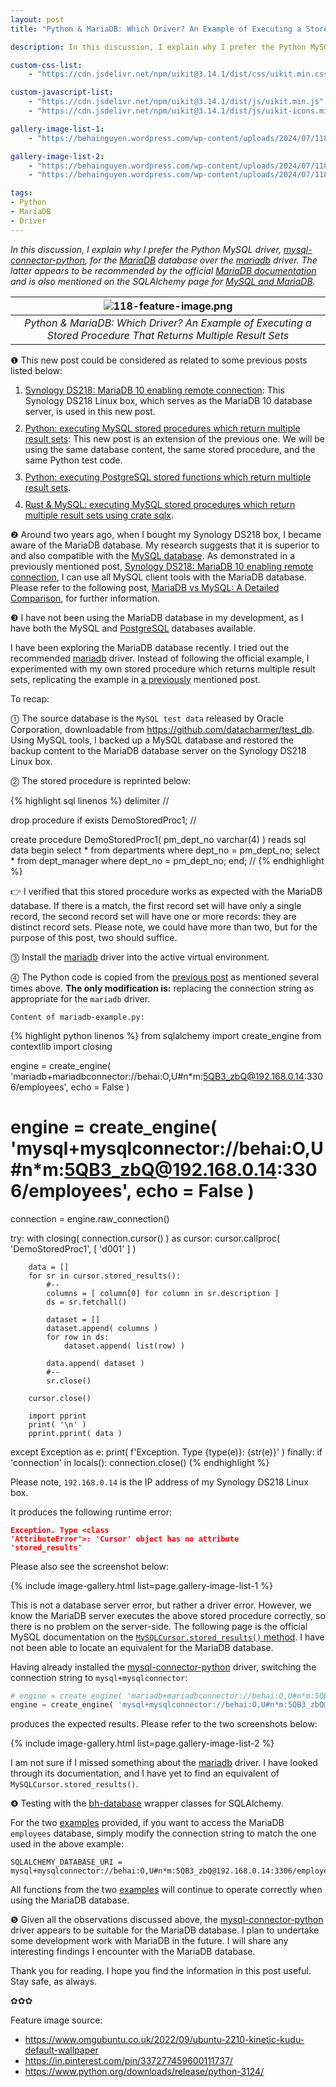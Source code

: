 ```yaml
---
layout: post
title: "Python & MariaDB: Which Driver? An Example of Executing a Stored Procedure That Returns Multiple Result Sets"

description: In this discussion, I explain why I prefer the Python MySQL driver, mysql-connector-python, for the MariaDB database over the mariadb driver. The latter appears to be recommended by the official MariaDB documentation and is also mentioned on the SQLAlchemy page for MySQL and MariaDB.

custom-css-list:
    - "https://cdn.jsdelivr.net/npm/uikit@3.14.1/dist/css/uikit.min.css"

custom-javascript-list:
    - "https://cdn.jsdelivr.net/npm/uikit@3.14.1/dist/js/uikit.min.js"
    - "https://cdn.jsdelivr.net/npm/uikit@3.14.1/dist/js/uikit-icons.min.js"

gallery-image-list-1:
    - "https://behainguyen.wordpress.com/wp-content/uploads/2024/07/118-01.png"

gallery-image-list-2:
    - "https://behainguyen.wordpress.com/wp-content/uploads/2024/07/118-02.png"
    - "https://behainguyen.wordpress.com/wp-content/uploads/2024/07/118-03.png"

tags:
- Python
- MariaDB
- Driver
---
```


<em>
In this discussion, I explain why I prefer the Python MySQL driver, <a href="https://pypi.org/project/mysql-connector-python/" title="MySQL driver written in Python" target="_blank">mysql-connector-python</a>, for the <a href="https://mariadb.com/" title="MariaDB" target="_blank">MariaDB</a> database over the <a href="https://pypi.org/project/mariadb/" title="MariaDB Connector/C client library for Python" target="_blank">mariadb</a> driver. The latter appears to be recommended by the official <a href="https://mariadb.com/resources/blog/how-to-connect-python-programs-to-mariadb/" title="How to connect Python programs to MariaDB" target="_blank">MariaDB documentation</a> and is also mentioned on the SQLAlchemy page for <a href="https://docs.sqlalchemy.org/en/20/dialects/mysql.html" title="MySQL and MariaDB" target="_blank">MySQL and MariaDB</a>.
</em>

| ![118-feature-image.png](https://behainguyen.wordpress.com/wp-content/uploads/2024/07/118-feature-image.png) |
|:--:|
| *Python & MariaDB: Which Driver? An Example of Executing a Stored Procedure That Returns Multiple Result Sets* |

<a id="background-discussion"></a>
<p>
❶ This new post could be considered as related to some previous posts listed below:
</p>

<ol>
<li style="margin-top:10px;">
<a href="https://behainguyen.wordpress.com/2022/07/01/synology-ds218-mariadb-10-enabling-remote-connection/" title="Synology DS218: MariaDB 10 enabling remote connection" target="_blank">Synology DS218: MariaDB 10 enabling remote connection</a>: This Synology DS218 Linux box, which serves as the MariaDB 10 database server, is used in this new post.
</li>
<li style="margin-top:10px;">
<a href="https://behainguyen.wordpress.com/2022/11/09/python-executing-mysql-stored-procedures-which-return-multiple-result-sets/" title="Python: executing MySQL stored procedures which return multiple result sets" target="_blank">Python: executing MySQL stored procedures which return multiple result sets</a>: This new post is an extension of the previous one. We will be using the same database content, the same stored procedure, and the same Python test code.
</li>
<li style="margin-top:10px;">
<a href="https://behainguyen.wordpress.com/2022/11/15/python-executing-postgresql-stored-functions-which-return-multiple-result-sets/" title="Python: executing PostgreSQL stored functions which return multiple result sets" target="_blank">Python: executing PostgreSQL stored functions which return multiple result sets</a>.
</li>
<li style="margin-top:10px;">
<a href="https://behainguyen.wordpress.com/2023/09/17/rust-mysql-executing-mysql-stored-procedures-which-return-multiple-result-sets-using-crate-sqlx/" title="Rust & MySQL: executing MySQL stored procedures which return multiple result sets using crate sqlx" target="_blank">Rust & MySQL: executing MySQL stored procedures which return multiple result sets using crate sqlx</a>.
</li>
</ol>

<a id="mariadb"></a>
❷ Around two years ago, when I bought my Synology DS218 box, I became aware of the MariaDB database. My research suggests that it is superior to and also compatible with the <a href="https://www.mysql.com/" title="MySQL database" target="_blank">MySQL database</a>. As demonstrated in a previously mentioned post, <a href="https://behainguyen.wordpress.com/2022/07/01/synology-ds218-mariadb-10-enabling-remote-connection/" title="Synology DS218: MariaDB 10 enabling remote connection" target="_blank">Synology DS218: MariaDB 10 enabling remote connection</a>, I can use all MySQL client tools with the MariaDB database. Please refer to the following post, <a href="https://www.cloudways.com/blog/mariadb-vs-mysql/" title="MariaDB vs MySQL: A Detailed Comparison" target="_blank">MariaDB vs MySQL: A Detailed Comparison</a>, for further information.

<a id="mariadb-driver"></a>
❸ I have not been using the MariaDB database in my development, as I have both the MySQL and <a href="https://www.postgresql.org/" title="PostgreSQL" target="_blank">PostgreSQL</a> databases available.

I have been exploring the MariaDB database recently. I tried out the recommended <a href="https://pypi.org/project/mariadb/" title="MariaDB Connector/C client library for Python" target="_blank">mariadb</a> driver. Instead of following the official example, I experimented with my own stored procedure which returns multiple result sets, replicating the example in <a href="https://behainguyen.wordpress.com/2022/11/09/python-executing-mysql-stored-procedures-which-return-multiple-result-sets/" title="Python: executing MySQL stored procedures which return multiple result sets" target="_blank">a previously</a> mentioned post.

To recap:

⓵ The source database is the <code>MySQL test data</code> released by Oracle Corporation, downloadable from <a href="https://github.com/datacharmer/test_db" title="MySQL test data " target="_blank">https://github.com/datacharmer/test_db</a>. Using MySQL tools, I backed up a MySQL database and restored the backup content to the MariaDB database server on the Synology DS218 Linux box.

⓶ The stored procedure is reprinted below:

{% highlight sql linenos %}
delimiter //

drop procedure if exists DemoStoredProc1; //

create procedure DemoStoredProc1( pm_dept_no varchar(4) )
reads sql data
begin
  select * from departments where dept_no = pm_dept_no;
  select * from dept_manager where dept_no = pm_dept_no;
end; //
{% endhighlight %}

👉 I verified that this stored procedure works as expected with the MariaDB database. If there is a match, the first record set will have only a single record, the second record set will have one or more records: they are </strong> distinct record sets. Please note, we could have more than two, but for the purpose of this post, two should suffice.

⓷ Install the <a href="https://pypi.org/project/mariadb/" title="MariaDB Connector/C client library for Python" target="_blank">mariadb</a> driver into the active virtual environment.

⓸ The Python code is copied from the <a href="https://behainguyen.wordpress.com/2022/11/09/python-executing-mysql-stored-procedures-which-return-multiple-result-sets/" title="Python: executing MySQL stored procedures which return multiple result sets" target="_blank">previous post</a> as mentioned several times above. <strong>The only modification is:</strong> replacing the connection string as appropriate for the <code>mariadb</code> driver.

```
Content of mariadb-example.py:
```

{% highlight python linenos %}
from sqlalchemy import create_engine
from contextlib import closing

engine = create_engine( 'mariadb+mariadbconnector://behai:O,U#n*m:5QB3_zbQ@192.168.0.14:3306/employees', echo = False )
# engine = create_engine( 'mysql+mysqlconnector://behai:O,U#n*m:5QB3_zbQ@192.168.0.14:3306/employees', echo = False )

connection = engine.raw_connection()

try:
    with closing( connection.cursor() ) as cursor:
        cursor.callproc( 'DemoStoredProc1', [ 'd001' ] )

        data = []
        for sr in cursor.stored_results():
            #-- 
            columns = [ column[0] for column in sr.description ]
            ds = sr.fetchall()

            dataset = []
            dataset.append( columns )
            for row in ds:
                dataset.append( list(row) )

            data.append( dataset )
            #--
            sr.close()

        cursor.close()

        import pprint
        print( '\n' )
        pprint.pprint( data )

except Exception as e:
    print( f'Exception. Type {type(e)}: {str(e)}' )
finally:
    if 'connection' in locals():
        connection.close()
{% endhighlight %}

Please note, <code>192.168.0.14</code> is the IP address of my Synology DS218 Linux box.

It produces the following runtime error:

<code><strong style="color:red;">Exception. Type &lt;class 'AttributeError'&gt;: 'Cursor' object has no attribute 'stored_results'</strong></code>

Please also see the screenshot below:

{% include image-gallery.html list=page.gallery-image-list-1 %}
<br/>

This is not a database server error, but rather a driver error. However, we know the MariaDB server executes the above stored procedure correctly, so there is no problem on the server-side. The following page is the official MySQL documentation on the <a href="https://dev.mysql.com/doc/connector-python/en/connector-python-api-mysqlcursor-stored-results.html" title="MySQLCursor.stored_results() method" target="_blank"><code>MySQLCursor.stored_results()</code> method</a>. I have not been able to locate an equivalent for the MariaDB database.

Having already installed the <a href="https://pypi.org/project/mysql-connector-python/" title="MySQL driver written in Python" target="_blank">mysql-connector-python</a> driver, switching the connection string to <code>mysql+mysqlconnector</code>:

```python
# engine = create_engine( 'mariadb+mariadbconnector://behai:O,U#n*m:5QB3_zbQ@192.168.0.14:3306/employees', echo = False )
engine = create_engine( 'mysql+mysqlconnector://behai:O,U#n*m:5QB3_zbQ@192.168.0.14:3306/employees', echo = False )
```

produces the expected results. Please refer to the two screenshots below:

{% include image-gallery.html list=page.gallery-image-list-2 %}
<br/>

I am not sure if I missed something about the <a href="https://pypi.org/project/mariadb/" title="MariaDB Connector/C client library for Python" target="_blank">mariadb</a> driver. I have looked through its documentation, and I have yet to find an equivalent of <code>MySQLCursor.stored_results()</code>.

❹ Testing with the <a href="https://pypi.org/project/bh-database/" title="bh-database" target="_blank">bh-database</a> wrapper classes for SQLAlchemy.

For the two <a href="https://github.com/behai-nguyen/bh_database/tree/main/examples" title="bh-database examples" target="_blank">examples</a> provided, if you want to access the MariaDB <code>employees</code> database, simply modify the connection string to match the one used in the above example:

```
SQLALCHEMY_DATABASE_URI = mysql+mysqlconnector://behai:O,U#n*m:5QB3_zbQ@192.168.0.14:3306/employees
```

All functions from the two <a href="https://github.com/behai-nguyen/bh_database/tree/main/examples" title="bh-database examples" target="_blank">examples</a> will continue to operate correctly when using the MariaDB database.

❺ Given all the observations discussed above, the <a href="https://pypi.org/project/mysql-connector-python/" title="MySQL driver written in Python" target="_blank">mysql-connector-python</a> driver appears to be suitable for the MariaDB database. I plan to undertake some development work with MariaDB in the future. I will share any interesting findings I encounter with the MariaDB database.

Thank you for reading. I hope you find the information in this post useful. Stay safe, as always.

✿✿✿

Feature image source:

<ul>
<li>
<a href="https://www.omgubuntu.co.uk/2022/09/ubuntu-2210-kinetic-kudu-default-wallpaper" target="_blank">https://www.omgubuntu.co.uk/2022/09/ubuntu-2210-kinetic-kudu-default-wallpaper</a>
</li>
<li>
<a href="https://in.pinterest.com/pin/337277459600111737/" target="_blank">https://in.pinterest.com/pin/337277459600111737/</a>
</li>
<li>
<a href="https://www.python.org/downloads/release/python-3124/" target="_blank">https://www.python.org/downloads/release/python-3124/</a>
</li>
</ul>